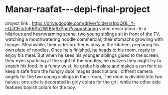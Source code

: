 # Manar-raafat---depi-final-project
project link :
https://drive.google.com/drive/folders/1pgQGL_Y-eQJCFcxTeK6Pb2WfBIg6xPpm?usp=sharing
video description :
In a hilarious and heartwarming scene, two young siblings sit in front of the TV, watching a mouthwatering noodle commercial, their stomachs growling with hunger. Meanwhile, their older brother is busy in the kitchen, preparing his own plate of noodles. Once he's finished, he heads to his room, ready to enjoy his meal. But when he sees his younger siblings glued to the screen, their eyes sparkling at the sight of the noodles, he realizes they might try to snatch his food. In a funny twist, he grabs his plate and makes a run for it to keep it safe from the hungry duo!
images descriptions :
diffrent camera angels for the two young siblings in their room, The room is divided into two halves: one side is decorated in girly colors for the girl, while the other side features boyish colors for the boy.
